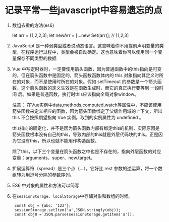 # 记录平常一些javascript中容易遗忘的点

1. 数组去重的方法(es6)

    let arr = [1,2,2,3];
    let newArr = [...new Set(arr)];  // [1,2,3]

2. JavaScript 是一种弱类型或者说动态语言。这意味着你不用提前声明变量的类型，在程序运行过程中，类型会被自动确定。这也意味着你可以使用同一个变量保存不同类型的数据

3. Vue 中写定时器时，一定要使用箭头函数，因为普通函数中的this指向是可变的，但在箭头函数中是固定的，箭头函数函数体内的 this 对象指向其定义时所在的对象，而不是使用时所在的对象。假如 setTimeout 的参数是一个箭头函数，这个箭头函数的定义生效是在函数生成时，而它的真正执行要等到 一段时间 后。如果是普通函数，执行时this应该指向全局对象window。

    注意： 在Vue实例中data,methods,computed,watch等属性中，不应该使用箭头函数来定义相应的函数，因为箭头函数绑定了父级作用域的上下文，所以 this 不会按照期望指向 Vue 实例。取到的实例属性为 undefined 。

    this指向的固定化，并不是因为箭头函数内部有绑定this的机制，实际原因是箭头函数根本没有自己的this，导致内部的this就是外层代码块的this。正是因为它没有this，所以也就不能用作构造函数。

    除了this，以下三个变量在箭头函数之中也是不存在的，指向外层函数的对应变量：arguments、super、new.target。

4. 扩展运算符（spread）是三个点（...）。它好比 rest 参数的逆运算，将一个数组转为用逗号分隔的参数序列。

5. ES6 中对象的属性和方法可以简写

6. 在`sessionStorage`、`localStorage`中存储对象和数组的时候。

        const obj = {abc: '123'};
        sessionStorage.setItem('a',JSON.stringfy(obj));
        const obj0 = JSON.parse(sessionStorage.getItem('a'));



